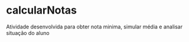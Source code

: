 # calcularNotas

Atividade desenvolvida para obter nota minima, simular média e analisar situação do aluno
